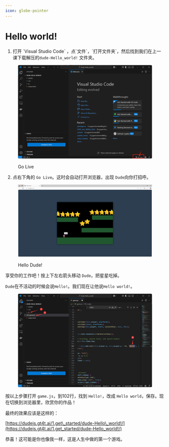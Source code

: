```yaml
---
icon: globe-pointer
---
```


# Hello world!

1. 打开 \`Visual Studio Code\` ，点\`文件\`，\`打开文件夹\`，然后找到我们在上一课下载解压的`dude-Hello_world!` 文件夹。

<figure><img src="../.gitbook/assets/image (1).png" alt=""><figcaption><p>Go Live</p></figcaption></figure>

2. 点右下角的 `Go Live`。这时会自动打开浏览器，出现 `Dude`向你打招呼。

<figure><img src="../.gitbook/assets/image (2).png" alt=""><figcaption><p>Hello Dude!</p></figcaption></figure>

享受你的工作吧！按上下左右箭头移动 `Dude`，把星星吃掉。

`Dude`在不活动的时候会说`Hello!`。我们现在让他说`Hello world!`。

<figure><img src="../.gitbook/assets/image (3).png" alt=""><figcaption></figcaption></figure>

按以上步骤打开 `game.js`，到102行，找到 `Hello!`，改成 `Hello world`，保存。现在切换到浏览器里，欣赏你的作品！

最终的效果应该是这样的：

[https://dudejs.gt4t.ai/1.get\_started/dude-Hello\_world!/](https://dudejs.gt4t.ai/1.get_started/dude-Hello_world!/)

恭喜！这可能是你也像我一样，这是人生中做的第一个游戏。
